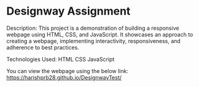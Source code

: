# Designway Assignment
Description:
This project is a demonstration of building a responsive webpage using HTML, CSS, and JavaScript. It showcases an approach to creating a webpage, implementing interactivity, responsiveness, and adherence to best practices.

Technologies Used:
HTML
CSS
JavaScript


You can view the webpage using the below link:
https://harishprb28.github.io/DesignwayTest/


